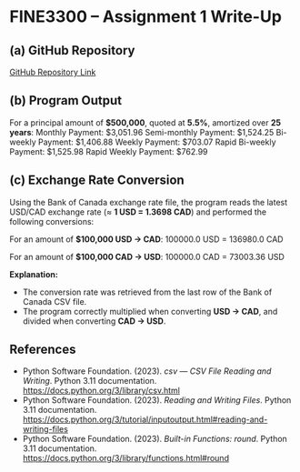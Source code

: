 # FINE3300 – Assignment 1 Write-Up

## (a) GitHub Repository
[GitHub Repository Link](https://github.com/HabibahElSebakhy/FINE3300-2025-A1)

## (b) Program Output
For a principal amount of **$500,000**, quoted at **5.5%**, amortized over **25 years**: Monthly Payment: $3,051.96
Semi-monthly Payment: $1,524.25
Bi-weekly Payment: $1,406.88
Weekly Payment: $703.07
Rapid Bi-weekly Payment: $1,525.98
Rapid Weekly Payment: $762.99


## (c) Exchange Rate Conversion

Using the Bank of Canada exchange rate file, the program reads the latest USD/CAD exchange rate (≈ **1 USD = 1.3698 CAD**) and performed the following conversions:

For an amount of **$100,000 USD → CAD**:
100000.0 USD = 136980.0 CAD

For an amount of **$100,000 CAD → USD**:
100000.0 CAD = 73003.36 USD


**Explanation:**  
- The conversion rate was retrieved from the last row of the Bank of Canada CSV file.  
- The program correctly multiplied when converting **USD → CAD**, and divided when converting **CAD → USD**.  



## References
- Python Software Foundation. (2023). *csv — CSV File Reading and Writing*. Python 3.11 documentation. https://docs.python.org/3/library/csv.html
- Python Software Foundation. (2023). *Reading and Writing Files*. Python 3.11 documentation. https://docs.python.org/3/tutorial/inputoutput.html#reading-and-writing-files
- Python Software Foundation. (2023). *Built-in Functions: round*. Python 3.11 documentation. https://docs.python.org/3/library/functions.html#round
